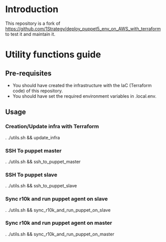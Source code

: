 
# Introduction

This repository is a fork of https://github.com/1Strategy/deploy_puppet5_env_on_AWS_with_terraform to test it and maintain it.

# Utility functions guide

## Pre-requisites
 
- You should have created the infrastructure with the IaC (Terraform code) of this repository.
- You should have set the required environment variables in .local.env.

## Usage

### Creation/Update infra with Terraform

. ./utils.sh && update_infra

### SSH To puppet master

. ./utils.sh && ssh_to_puppet_master

### SSH To puppet slave

. ./utils.sh && ssh_to_puppet_slave

### Sync r10k and run puppet agent on slave

. ./utils.sh && sync_r10k_and_run_puppet_on_slave

### Sync r10k and run puppet agent on master

. ./utils.sh && sync_r10k_and_run_puppet_on_master
